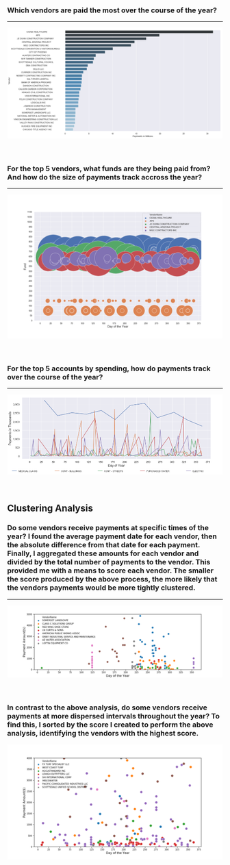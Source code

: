 ### Which vendors are paid the most over the course of the year?
___
![](https://github.com/mrkjhsn/Vendor-Payments-City-of-Scottsdale/blob/master/visualizations/Payments%20by%20Vendor%20-%20top%2030.png)
<br/>
<br/>
<br/>
### For the top 5 vendors, what funds are they being paid from? And how do the size of payments track accross the year?
___
![](https://github.com/mrkjhsn/Vendor-Payments-City-of-Scottsdale/blob/master/visualizations/top%205%20vendors%20-%20fund%2Cday%20of%20year%2C%20calibrated%20by%20size%20of%20pmt.png)
<br/>
<br/>
<br/>
### For the top 5 accounts by spending, how do payments track over the course of the year?
___
![](https://github.com/mrkjhsn/Vendor-Payments-City-of-Scottsdale/blob/master/visualizations/Top%205%20Accounts%20-%20Payments%20by%20Day%20of%20Year.png)
<br/>
<br/>
<br/>
## Clustering Analysis
### Do some vendors receive payments at specific times of the year?  I found the average payment date for each vendor, then the absolute difference from that date for each payment.  Finally, I aggregated these amounts for each vendor and divided by the total number of payments to the vendor.  This provided me with a means to score each vendor.  The smaller the score produced by the above process, the more likely that the vendors payments would be more tightly clustered.
___
![](https://github.com/mrkjhsn/Vendor-Payments-City-of-Scottsdale/blob/master/visualizations/top%208%20clustered%20vendors.png)
<br/>
<br/>
<br/>
### In contrast to the above analysis, do some vendors receive payments at more dispersed intervals throughout the year?  To find this, I sorted by the score I created to perform the above analysis, identifying the vendors with the highest score.
![](https://github.com/mrkjhsn/Vendor-Payments-City-of-Scottsdale/blob/master/visualizations/top%208%20dispersed%20vendors.png)
<br/>
<br/>
<br/>
